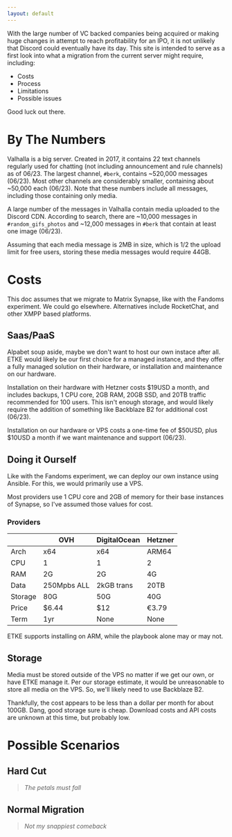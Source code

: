 ```yaml
---
layout: default
---
```

With the large number of VC backed companies being acquired or making huge changes in attempt to reach profitability for an IPO, it is not unlikely that Discord could eventually have its day.
This site is intended to serve as a first look into what a migration from the current server might require, including:
* Costs
* Process
* Limitations
* Possible issues

Good luck out there.

# By The Numbers
Valhalla is a big server. Created in 2017, it contains 22 text channels regularly used for chatting (not including announcement and rule channels) as of 06/23. 
The largest channel, `#berk`, contains ~520,000 messages (06/23). Most other channels are considerably smaller, containing about ~50,000 each (06/23). Note that these numbers include all messages, including those containing only media.

A large number of the messages in Valhalla contain media uploaded to the Discord CDN. According to search, there are ~10,000 messages in `#random_gifs_photos` and ~12,000 messages in `#berk` that contain at least one image (06/23). 

Assuming that each media message is 2MB in size, which is 1/2 the upload limit for free users, storing these media messages would require 44GB.

# Costs
This doc assumes that we migrate to Matrix Synapse, like with the Fandoms experiment. We could go elsewhere. Alternatives include RocketChat, and other XMPP based platforms. 

## Saas/PaaS
Alpabet soup aside, maybe we don't want to host our own instace after all. 
ETKE would likely be our first choice for a managed instance, and they offer a fully managed solution on their hardware, or installation and maintenance on our hardware. 

Installation on their hardware with Hetzner costs $19USD a month, and includes backups, 1 CPU core, 2GB RAM, 20GB SSD, and 20TB traffic recommended for 100 users. This isn't enough storage, and would likely require the addition of something like Backblaze B2 for additional cost (06/23).

Installation on our hardware or VPS costs a one-time fee of $50USD, plus $10USD a month if we want maintenance and support (06/23).

## Doing it Ourself
Like with the Fandoms experiment, we can deploy our own instance using Ansible. For this, we would primarily use a VPS.

Most providers use 1 CPU core and 2GB of memory for their base instances of Synapse, so I've assumed those values for cost.

### Providers
|         | OVH         | DigitalOcean | Hetzner |
|---------|-------------|--------------|---------|
| Arch    | x64         | x64          | ARM64   |
| CPU     | 1           | 1            | 2       |
| RAM     | 2G          | 2G           | 4G      |
| Data    | 250Mpbs ALL | 2kGB trans   | 20TB    |
| Storage | 80G         | 50G          | 40G     |
| Price   | $6.44       | $12          | €3.79   |
| Term    | 1yr         |  None        | None    |

ETKE supports installing on ARM, while the playbook alone may or may not. 
## Storage
Media must be stored outside of the VPS no matter if we get our own, or have ETKE manage it. Per our storage estimate, it would be unreasonable to store all media on the VPS. So, we'll likely need to use Backblaze B2. 

Thankfully, the cost appears to be less than a dollar per month for about 100GB. Dang, good storage sure is cheap. Download costs and API costs are unknown at this time, but probably low. 
# Possible Scenarios 

## Hard Cut
> *The petals must fall*

## Normal Migration
> *Not my snappiest comeback*